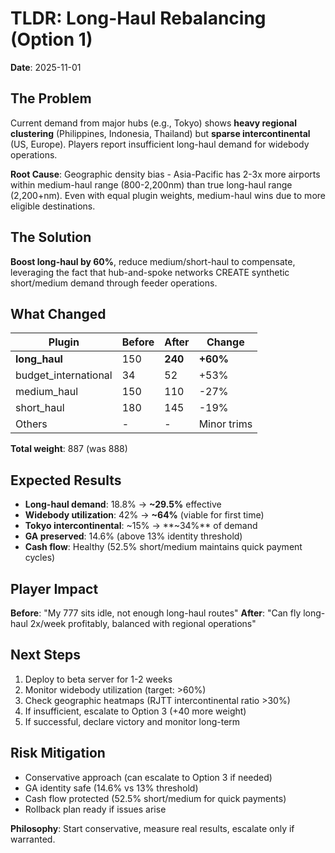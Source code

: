# TLDR: Long-Haul Rebalancing (Option 1)

**Date**: 2025-11-01

## The Problem

Current demand from major hubs (e.g., Tokyo) shows **heavy regional clustering** (Philippines, Indonesia, Thailand) but **sparse intercontinental** (US, Europe). Players report insufficient long-haul demand for widebody operations.

**Root Cause**: Geographic density bias - Asia-Pacific has 2-3x more airports within medium-haul range (800-2,200nm) than true long-haul range (2,200+nm). Even with equal plugin weights, medium-haul wins due to more eligible destinations.

## The Solution

**Boost long-haul by 60%**, reduce medium/short-haul to compensate, leveraging the fact that hub-and-spoke networks CREATE synthetic short/medium demand through feeder operations.

## What Changed

| Plugin | Before | After | Change |
|--------|--------|-------|--------|
| **long_haul** | 150 | **240** | **+60%** |
| budget_international | 34 | 52 | +53% |
| medium_haul | 150 | 110 | -27% |
| short_haul | 180 | 145 | -19% |
| Others | - | - | Minor trims |

**Total weight**: 887 (was 888)

## Expected Results

- **Long-haul demand**: 18.8% → **~29.5%** effective
- **Widebody utilization**: 42% → **~64%** (viable for first time)
- **Tokyo intercontinental**: ~15% → **~34%** of demand
- **GA preserved**: 14.6% (above 13% identity threshold)
- **Cash flow**: Healthy (52.5% short/medium maintains quick payment cycles)

## Player Impact

**Before**: "My 777 sits idle, not enough long-haul routes"
**After**: "Can fly long-haul 2x/week profitably, balanced with regional operations"

## Next Steps

1. Deploy to beta server for 1-2 weeks
2. Monitor widebody utilization (target: >60%)
3. Check geographic heatmaps (RJTT intercontinental ratio >30%)
4. If insufficient, escalate to Option 3 (+40 more weight)
5. If successful, declare victory and monitor long-term

## Risk Mitigation

- Conservative approach (can escalate to Option 3 if needed)
- GA identity safe (14.6% vs 13% threshold)
- Cash flow protected (52.5% short/medium for quick payments)
- Rollback plan ready if issues arise

**Philosophy**: Start conservative, measure real results, escalate only if warranted.
